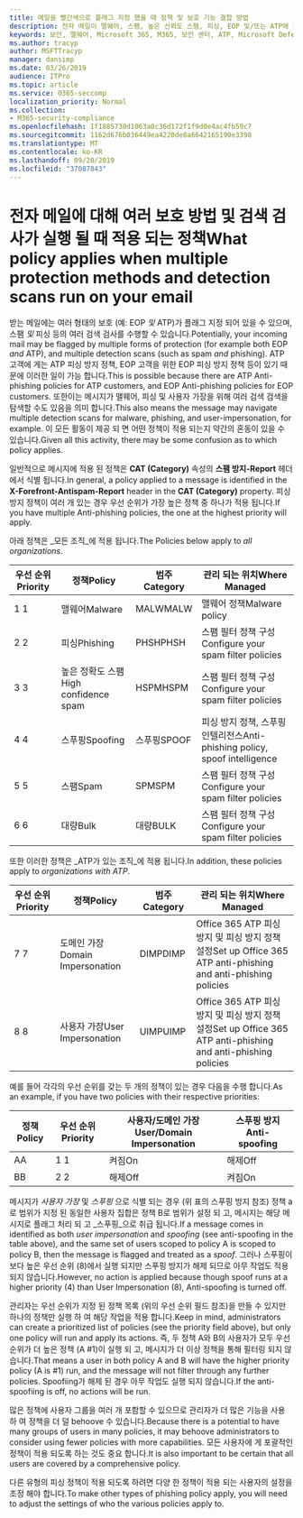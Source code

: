 ```yaml
---
title: 메일을 빨간색으로 플래그 지정 했을 때 정책 및 보호 기능 결합 방법
description: 전자 메일이 맬웨어, 스팸, 높은 신뢰도 스팸, 피싱, EOP 및/또는 ATP에 의해 대량으로 표시 될 때 적용 되는 정책 및 수행 해야 하는 작업을 설명 합니다.
keywords: 보안, 맬웨어, Microsoft 365, M365, 보안 센터, ATP, Microsoft Defender ATP, Office 365 ATP, Azure ATP
ms.author: tracyp
author: MSFTTracyp
manager: dansimp
ms.date: 03/26/2019
audience: ITPro
ms.topic: article
ms.service: O365-seccomp
localization_priority: Normal
ms.collection:
- M365-security-compliance
ms.openlocfilehash: 1f1885730d1063a0c36d172f1f9d0e4ac4fb59c7
ms.sourcegitcommit: 1162d676b036449ea4220de8a6642165190e3398
ms.translationtype: MT
ms.contentlocale: ko-KR
ms.lasthandoff: 09/20/2019
ms.locfileid: "37087843"
---
```

# <a name="what-policy-applies-when-multiple-protection-methods-and-detection-scans-run-on-your-email"></a><span data-ttu-id="8826e-104">전자 메일에 대해 여러 보호 방법 및 검색 검사가 실행 될 때 적용 되는 정책</span><span class="sxs-lookup"><span data-stu-id="8826e-104">What policy applies when multiple protection methods and detection scans run on your email</span></span>

<span data-ttu-id="8826e-105">받는 메일에는 여러 형태의 보호 (예: EOP *및* ATP)가 플래그 지정 되어 있을 수 있으며, 스팸 *및* 피싱 등의 여러 검색 검사를 수행할 수 있습니다.</span><span class="sxs-lookup"><span data-stu-id="8826e-105">Potentially, your incoming mail may be flagged by multiple forms of protection (for example both EOP *and* ATP), and multiple detection scans (such as spam *and* phishing).</span></span> <span data-ttu-id="8826e-106">ATP 고객에 게는 ATP 피싱 방지 정책, EOP 고객을 위한 EOP 피싱 방지 정책 등이 있기 때문에 이러한 일이 가능 합니다.</span><span class="sxs-lookup"><span data-stu-id="8826e-106">This is possible because there are ATP Anti-phishing policies for ATP customers, and EOP Anti-phishing policies for EOP customers.</span></span> <span data-ttu-id="8826e-107">또한이는 메시지가 맬웨어, 피싱 및 사용자 가장을 위해 여러 검색 검색을 탐색할 수도 있음을 의미 합니다.</span><span class="sxs-lookup"><span data-stu-id="8826e-107">This also means the message may navigate multiple detection scans for malware, phishing, and user-impersonation, for example.</span></span> <span data-ttu-id="8826e-108">이 모든 활동이 제공 되 면 어떤 정책이 적용 되는지 약간의 혼동이 있을 수 있습니다.</span><span class="sxs-lookup"><span data-stu-id="8826e-108">Given all this activity, there may be some confusion as to which policy applies.</span></span>

<span data-ttu-id="8826e-109">일반적으로 메시지에 적용 된 정책은 **CAT (Category)** 속성의 **스팸 방지-Report** 헤더에서 식별 됩니다.</span><span class="sxs-lookup"><span data-stu-id="8826e-109">In general, a policy applied to a message is identified in the **X-Forefront-Antispam-Report** header in the **CAT (Category)** property.</span></span> <span data-ttu-id="8826e-110">피싱 방지 정책이 여러 개 있는 경우 우선 순위가 가장 높은 정책 중 하나가 적용 됩니다.</span><span class="sxs-lookup"><span data-stu-id="8826e-110">If you have multiple Anti-phishing policies, the one at the highest priority will apply.</span></span>

<span data-ttu-id="8826e-111">아래 정책은 _모든 조직_에 적용 됩니다.</span><span class="sxs-lookup"><span data-stu-id="8826e-111">The Policies below apply to _all organizations_.</span></span>

|<span data-ttu-id="8826e-112">우선 순위</span><span class="sxs-lookup"><span data-stu-id="8826e-112">Priority</span></span> |<span data-ttu-id="8826e-113">정책</span><span class="sxs-lookup"><span data-stu-id="8826e-113">Policy</span></span>  |<span data-ttu-id="8826e-114">범주</span><span class="sxs-lookup"><span data-stu-id="8826e-114">Category</span></span>  |<span data-ttu-id="8826e-115">관리 되는 위치</span><span class="sxs-lookup"><span data-stu-id="8826e-115">Where Managed</span></span> |
|---------|---------|---------|---------|
|<span data-ttu-id="8826e-116">1 </span><span class="sxs-lookup"><span data-stu-id="8826e-116">1</span></span>     | <span data-ttu-id="8826e-117">맬웨어</span><span class="sxs-lookup"><span data-stu-id="8826e-117">Malware</span></span>      | <span data-ttu-id="8826e-118">MALW</span><span class="sxs-lookup"><span data-stu-id="8826e-118">MALW</span></span>      | <span data-ttu-id="8826e-119">맬웨어 정책</span><span class="sxs-lookup"><span data-stu-id="8826e-119">Malware policy</span></span>   |
|<span data-ttu-id="8826e-120">2 </span><span class="sxs-lookup"><span data-stu-id="8826e-120">2</span></span>     | <span data-ttu-id="8826e-121">피싱</span><span class="sxs-lookup"><span data-stu-id="8826e-121">Phishing</span></span>     | <span data-ttu-id="8826e-122">PHSH</span><span class="sxs-lookup"><span data-stu-id="8826e-122">PHSH</span></span>     | <span data-ttu-id="8826e-123">스팸 필터 정책 구성</span><span class="sxs-lookup"><span data-stu-id="8826e-123">Configure your spam filter policies</span></span>     |
|<span data-ttu-id="8826e-124">3 </span><span class="sxs-lookup"><span data-stu-id="8826e-124">3</span></span>     | <span data-ttu-id="8826e-125">높은 정확도 스팸</span><span class="sxs-lookup"><span data-stu-id="8826e-125">High confidence spam</span></span>      | <span data-ttu-id="8826e-126">HSPM</span><span class="sxs-lookup"><span data-stu-id="8826e-126">HSPM</span></span>        | <span data-ttu-id="8826e-127">스팸 필터 정책 구성</span><span class="sxs-lookup"><span data-stu-id="8826e-127">Configure your spam filter policies</span></span>        |
|<span data-ttu-id="8826e-128">4 </span><span class="sxs-lookup"><span data-stu-id="8826e-128">4</span></span>     | <span data-ttu-id="8826e-129">스푸핑</span><span class="sxs-lookup"><span data-stu-id="8826e-129">Spoofing</span></span>        | <span data-ttu-id="8826e-130">스푸핑</span><span class="sxs-lookup"><span data-stu-id="8826e-130">SPOOF</span></span>        | <span data-ttu-id="8826e-131">피싱 방지 정책, 스푸핑 인텔리전스</span><span class="sxs-lookup"><span data-stu-id="8826e-131">Anti-phishing policy, spoof intelligence</span></span>        |
|<span data-ttu-id="8826e-132">5 </span><span class="sxs-lookup"><span data-stu-id="8826e-132">5</span></span>     | <span data-ttu-id="8826e-133">스팸</span><span class="sxs-lookup"><span data-stu-id="8826e-133">Spam</span></span>         | <span data-ttu-id="8826e-134">SPM</span><span class="sxs-lookup"><span data-stu-id="8826e-134">SPM</span></span>         | <span data-ttu-id="8826e-135">스팸 필터 정책 구성</span><span class="sxs-lookup"><span data-stu-id="8826e-135">Configure your spam filter policies</span></span>         |
|<span data-ttu-id="8826e-136">6 </span><span class="sxs-lookup"><span data-stu-id="8826e-136">6</span></span>     | <span data-ttu-id="8826e-137">대량</span><span class="sxs-lookup"><span data-stu-id="8826e-137">Bulk</span></span>         | <span data-ttu-id="8826e-138">대량</span><span class="sxs-lookup"><span data-stu-id="8826e-138">BULK</span></span>        | <span data-ttu-id="8826e-139">스팸 필터 정책 구성</span><span class="sxs-lookup"><span data-stu-id="8826e-139">Configure your spam filter policies</span></span>         |

<span data-ttu-id="8826e-140">또한 이러한 정책은 _ATP가 있는 조직_에 적용 됩니다.</span><span class="sxs-lookup"><span data-stu-id="8826e-140">In addition, these policies apply to _organizations with ATP_.</span></span>

|<span data-ttu-id="8826e-141">우선 순위</span><span class="sxs-lookup"><span data-stu-id="8826e-141">Priority</span></span> |<span data-ttu-id="8826e-142">정책</span><span class="sxs-lookup"><span data-stu-id="8826e-142">Policy</span></span>  |<span data-ttu-id="8826e-143">범주</span><span class="sxs-lookup"><span data-stu-id="8826e-143">Category</span></span>  |<span data-ttu-id="8826e-144">관리 되는 위치</span><span class="sxs-lookup"><span data-stu-id="8826e-144">Where Managed</span></span> |
|---------|---------|---------|---------|
|<span data-ttu-id="8826e-145">7 </span><span class="sxs-lookup"><span data-stu-id="8826e-145">7</span></span>     | <span data-ttu-id="8826e-146">도메인 가장</span><span class="sxs-lookup"><span data-stu-id="8826e-146">Domain Impersonation</span></span>         | <span data-ttu-id="8826e-147">DIMP</span><span class="sxs-lookup"><span data-stu-id="8826e-147">DIMP</span></span>         | <span data-ttu-id="8826e-148">Office 365 ATP 피싱 방지 및 피싱 방지 정책 설정</span><span class="sxs-lookup"><span data-stu-id="8826e-148">Set up Office 365 ATP anti-phishing and anti-phishing policies</span></span>        |
|<span data-ttu-id="8826e-149">8 </span><span class="sxs-lookup"><span data-stu-id="8826e-149">8</span></span>     | <span data-ttu-id="8826e-150">사용자 가장</span><span class="sxs-lookup"><span data-stu-id="8826e-150">User Impersonation</span></span>        | <span data-ttu-id="8826e-151">UIMP</span><span class="sxs-lookup"><span data-stu-id="8826e-151">UIMP</span></span>         | <span data-ttu-id="8826e-152">Office 365 ATP 피싱 방지 및 피싱 방지 정책 설정</span><span class="sxs-lookup"><span data-stu-id="8826e-152">Set up Office 365 ATP anti-phishing and anti-phishing policies</span></span>         |

<span data-ttu-id="8826e-153">예를 들어 각각의 우선 순위를 갖는 두 개의 정책이 있는 경우 다음을 수행 합니다.</span><span class="sxs-lookup"><span data-stu-id="8826e-153">As an example, if you have two policies with their respective priorities:</span></span>

|<span data-ttu-id="8826e-154">정책</span><span class="sxs-lookup"><span data-stu-id="8826e-154">Policy</span></span>  |<span data-ttu-id="8826e-155">우선 순위</span><span class="sxs-lookup"><span data-stu-id="8826e-155">Priority</span></span>  |<span data-ttu-id="8826e-156">사용자/도메인 가장</span><span class="sxs-lookup"><span data-stu-id="8826e-156">User/Domain Impersonation</span></span>  |<span data-ttu-id="8826e-157">스푸핑 방지</span><span class="sxs-lookup"><span data-stu-id="8826e-157">Anti-spoofing</span></span>  |
|---------|---------|---------|---------|
|<span data-ttu-id="8826e-158">A</span><span class="sxs-lookup"><span data-stu-id="8826e-158">A</span></span>     | <span data-ttu-id="8826e-159">1 </span><span class="sxs-lookup"><span data-stu-id="8826e-159">1</span></span>        | <span data-ttu-id="8826e-160">켜짐</span><span class="sxs-lookup"><span data-stu-id="8826e-160">On</span></span>        |<span data-ttu-id="8826e-161">해제</span><span class="sxs-lookup"><span data-stu-id="8826e-161">Off</span></span>         |
|<span data-ttu-id="8826e-162">B</span><span class="sxs-lookup"><span data-stu-id="8826e-162">B</span></span>     | <span data-ttu-id="8826e-163">2 </span><span class="sxs-lookup"><span data-stu-id="8826e-163">2</span></span>        | <span data-ttu-id="8826e-164">해제</span><span class="sxs-lookup"><span data-stu-id="8826e-164">Off</span></span>        | <span data-ttu-id="8826e-165">켜짐</span><span class="sxs-lookup"><span data-stu-id="8826e-165">On</span></span>        |

<span data-ttu-id="8826e-166">메시지가 _사용자 가장_ 및 _스푸핑_ 으로 식별 되는 경우 (위 표의 스푸핑 방지 참조) 정책 a로 범위가 지정 된 동일한 사용자 집합은 정책 B로 범위가 설정 되 고, 메시지는 해당 메시지로 플래그 처리 되 고 _스푸핑_으로 취급 됩니다.</span><span class="sxs-lookup"><span data-stu-id="8826e-166">If a message comes in identified as both _user impersonation_ and _spoofing_ (see anti-spoofing in the table above), and the same set of users scoped to policy A is scoped to policy B, then the message is flagged and treated as a _spoof_.</span></span> <span data-ttu-id="8826e-167">그러나 스푸핑이 보다 높은 우선 순위 (8)에서 실행 되지만 스푸핑 방지가 해제 되므로 아무 작업도 적용 되지 않습니다.</span><span class="sxs-lookup"><span data-stu-id="8826e-167">However, no action is applied because though spoof runs at a higher priority (4) than User Impersonation (8), Anti-spoofing is turned off.</span></span>

<span data-ttu-id="8826e-168">관리자는 우선 순위가 지정 된 정책 목록 (위의 우선 순위 필드 참조)을 만들 수 있지만 하나의 정책만 실행 하 여 해당 작업을 적용 합니다.</span><span class="sxs-lookup"><span data-stu-id="8826e-168">Keep in mind, administrators can create a prioritized list of policies (see the priority field above), but only one policy will run and apply its actions.</span></span> <span data-ttu-id="8826e-169">즉, 두 정책 A와 B의 사용자가 모두 우선 순위가 더 높은 정책 (A #1)이 실행 되 고, 메시지가 더 이상 정책을 통해 필터링 되지 않습니다.</span><span class="sxs-lookup"><span data-stu-id="8826e-169">That means a user in both policy A and B will have the higher priority policy (A is #1) run, and the message will not filter through any further policies.</span></span> <span data-ttu-id="8826e-170">Spoofiing가 해제 된 경우 아무 작업도 실행 되지 않습니다.</span><span class="sxs-lookup"><span data-stu-id="8826e-170">If the anti-spoofiing is off, no actions will be run.</span></span>

<span data-ttu-id="8826e-171">많은 정책에 사용자 그룹을 여러 개 포함할 수 있으므로 관리자가 더 많은 기능을 사용 하 여 정책을 더 덜 behoove 수 있습니다.</span><span class="sxs-lookup"><span data-stu-id="8826e-171">Because there is a potential to have many groups of users in many policies, it may behoove administrators to consider using fewer policies with more capabilities.</span></span> <span data-ttu-id="8826e-172">모든 사용자에 게 포괄적인 정책이 적용 되도록 하는 것도 중요 합니다.</span><span class="sxs-lookup"><span data-stu-id="8826e-172">It is also important to be certain that all users are covered by a comprehensive policy.</span></span>

<span data-ttu-id="8826e-173">다른 유형의 피싱 정책이 적용 되도록 하려면 다양 한 정책이 적용 되는 사용자의 설정을 조정 해야 합니다.</span><span class="sxs-lookup"><span data-stu-id="8826e-173">To make other types of phishing policy apply, you will need to adjust the settings of who the various policies apply to.</span></span>



